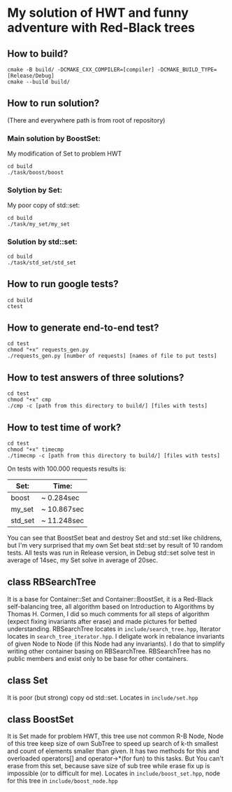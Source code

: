 # My solution of HWT and funny adventure with Red-Black trees

## How to build?

```
cmake -B build/ -DCMAKE_CXX_COMPILER=[compiler] -DCMAKE_BUILD_TYPE=[Release/Debug]
cmake --build build/
```

## How to run solution?
(There and everywhere path is from root of repository)
### Main solution by BoostSet:
My modification of Set to problem HWT
```
cd build
./task/boost/boost
```
### Solytion by Set:
My poor copy of std::set:
```
cd build
./task/my_set/my_set
```

### Solution by std::set:
```
cd build
./task/std_set/std_set
```

## How to run google tests?
```
cd build
ctest
```

## How to generate end-to-end test?
```
cd test
chmod "+x" requests_gen.py
./requests_gen.py [number of requests] [names of file to put tests]
```

## How to test answers of three solutions?
```
cd test
chmod "+x" cmp
./cmp -c [path from this directory to build/] [files with tests]
```

## How to test time of work?
```
cd test
chmod "+x" timecmp
./timecmp -c [path from this directory to build/] [files with tests]
```

On tests with 100.000 requests results is:

|Set:    | Time:      |
|--------|------------|
|boost   | ~ 0.284sec |
|my_set  | ~ 10.867sec|
|std_set | ~ 11.248sec|

You can see that BoostSet beat and destroy Set and std::set like childrens, but I'm very surprised that my own Set beat std::set by result of 10 random tests. All tests was run in Release version, in Debug std::set solve test in average of 14sec, my Set solve in average of 20sec.


## class RBSearchTree
It is a base for Container::Set and Container::BoostSet, it is a Red-Black self-balancing tree, all algorithm based on Introduction to Algorithms by Thomas H. Cormen, I did so much comments for all steps of algorithm (expect fixing invariants after erase) and made pictures for betted understanding. RBSearchTree locates in `include/search_tree.hpp`, Iterator locates in `search_tree_iterator.hpp`. I deligate work in rebalance invariants of given Node to Node (if this Node had any invariants). I do that to simplify writing other container basing on RBSearchTree. RBSearchTree has no public members and exist only to be base for other containers.

## class Set
It is poor (but strong) copy od std::set. Locates in `include/set.hpp`

## class BoostSet
It is Set made for problem HWT, this tree use not common R-B Node, Node of this tree keep size of own SubTree to speed up search of k-th smallest and count of elements smaller than given. It has two methods for this and overloaded operators[] and operator->*(for fun) to this tasks. But You can't erase from this set, because save size of sub tree while erase fix up is impossible (or to difficult for me).
Locates in `include/boost_set.hpp`, node for this tree in `include/boost_node.hpp`